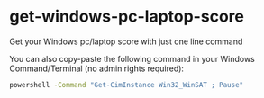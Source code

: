 # get-windows-pc-laptop-score
Get your Windows pc/laptop score with just one line command

You can also copy-paste the following command in your Windows Command/Terminal (no admin rights required):
```cmd
powershell -Command "Get-CimInstance Win32_WinSAT ; Pause"
```
